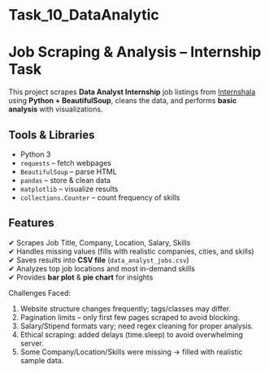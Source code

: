 # Task_10_DataAnalytic
# Job Scraping & Analysis – Internship Task

This project scrapes **Data Analyst Internship** job listings from [Internshala](https://internshala.com/) using **Python + BeautifulSoup**, cleans the data, and performs **basic analysis** with visualizations.


## Tools & Libraries
- Python 3  
- `requests` – fetch webpages  
- `BeautifulSoup` – parse HTML  
- `pandas` – store & clean data  
- `matplotlib` – visualize results  
- `collections.Counter` – count frequency of skills  

## Features
✔ Scrapes Job Title, Company, Location, Salary, Skills  
✔ Handles missing values (fills with realistic companies, cities, and skills)  
✔ Saves results into **CSV file** (`data_analyst_jobs.csv`)  
✔ Analyzes top job locations and most in-demand skills  
✔ Provides **bar plot** & **pie chart** for insights  

Challenges Faced:
1. Website structure changes frequently; tags/classes may differ.
2. Pagination limits – only first few pages scraped to avoid blocking.
3. Salary/Stipend formats vary; need regex cleaning for proper analysis.
4. Ethical scraping: added delays (time.sleep) to avoid overwhelming server.
5. Some Company/Location/Skills were missing -> filled with realistic sample data.
